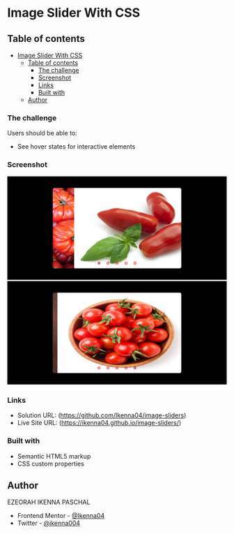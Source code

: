 # Image Slider With CSS

## Table of contents

- [Image Slider With CSS](#image-slider-with-css)
  - [Table of contents](#table-of-contents)
    - [The challenge](#the-challenge)
    - [Screenshot](#screenshot)
    - [Links](#links)
    - [Built with](#built-with)
  - [Author](#author)

### The challenge

Users should be able to:

- See hover states for interactive elements

### Screenshot

![](screen-shots/Screenshot%202023-11-06%20at%2013-23-21%20Image%20Slider.png)
![](screen-shots/Screenshot%202023-11-06%20at%2013-24-44%20Image%20Slider.png)

### Links

- Solution URL: (https://github.com/Ikenna04/image-sliders)
- Live Site URL: (https://ikenna04.github.io/image-sliders/)

### Built with

- Semantic HTML5 markup
- CSS custom properties

## Author

EZEORAH IKENNA PASCHAL

<!-- - Website - [Add your name here](https://www.your-site.com) -->
- Frontend Mentor - [@Ikenna04](https://www.frontendmentor.io/profile/Ikenna04)
- Twitter - [@ikenna004](https://www.twitter.com/ikenna004)
